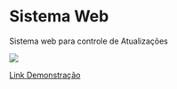 Sistema Web
========

Sistema web para controle de Atualizações

![](http://marcosjunior.hol.es/git-hub/sistema-web.png)

[Link Demonstração](http://marcosjunior.hol.es/temp-sistema/prototype/)
